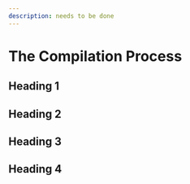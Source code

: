 ```yaml
---
description: needs to be done
---
```


# The Compilation Process

## Heading 1

## Heading 2

## Heading 3

## Heading 4
